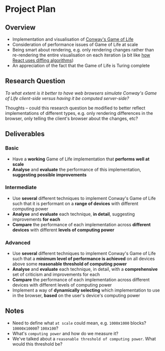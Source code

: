 # Project Plan

## Overview
- Implementation and visualisation of [Conway's Game of Life](https://en.wikipedia.org/wiki/Conway%27s_Game_of_Life)
- Consideration of performance issues of Game of Life at scale
- Being smart about rendering, e.g. only rendering changes rather than re-rendering the entire visualisation on each iteration (a bit like [how React uses diffing algorithms](https://reactjs.org/docs/reconciliation.html))
- An appreciation of the fact that the Game of Life is Turing complete


## Research Question
_To what extent is it better to have web browsers simulate Conway's Game of Life client-side versus having it be computed server-side?_

Thoughts – could this research question be modified to better reflect implementations of different types, e.g. only rendering differences in the browser, only telling the client's browser about the changes, etc?

## Deliverables
### Basic
- Have a **working** Game of Life implementation that **performs well at scale**
- **Analyse** and **evaluate** the performance of this implementation, **suggesting possible improvements**

### Intermediate
- Use **several** different techniques to implement Conway's Game of Life such that it is performant on a **range of devices** with different computing power
- **Analyse** and **evaluate** each technique, **in detail**, suggesting improvements **for each**
- **Compare** the performance of each implementation across **different devices** with different **levels of computing power**

### Advanced
- Use **several** different techniques to implement Conway's Game of Life such that a **minimum level of performance is achieved** on all devices above some **reasonable threshold of computing power**
- **Analyse** and **evaluate** each technique, in detail, with a **comprehensive** set of criticism and improvements for each
- **Compare** the performance of each implementation across different devices with different levels of computing power
- Implement a way of **dynamically selecting** which implementation to use in the browser, **based** on the user's device's computing power

## Notes
- Need to define what `at scale` could mean, e.g. `1000`x`1000` blocks? `10000`x`10000`? `100`x`100`?
- What's `computing power` and how do we measure it?
- We've talked about a `reasonable threshold of computing power`. What would this threshold be?

